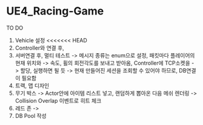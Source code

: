 ﻿# UE4_Racing-Game

TO DO
1. Vehicle 설정
<<<<<<< HEAD
2. Controller와 연결 후, 
3. 서버연결 후, 멀티 테스트
-> 메시지 종류는 enum으로 설정, 패킷마다 플레이어의 현재 위치와
-> 속도, 휠의 회전각도를 보내고 받아옴, Controller에 TCP소켓을
-> 할당, 실행하면 될 듯
-> 현재 만들어진 세션을 조회할 수 있어야 하므로, DB연결이 필요함
4. 트랙, 맵 디자인
5. 무기 박스
-> Actor안에 아이템 리스트 넣고, 랜덤하게 뽑아온 다음 메쉬 렌더링
-> Collision Overlap 이벤트로 히트 체크
6. 레드 존
-> 
7. DB Pool 작성

